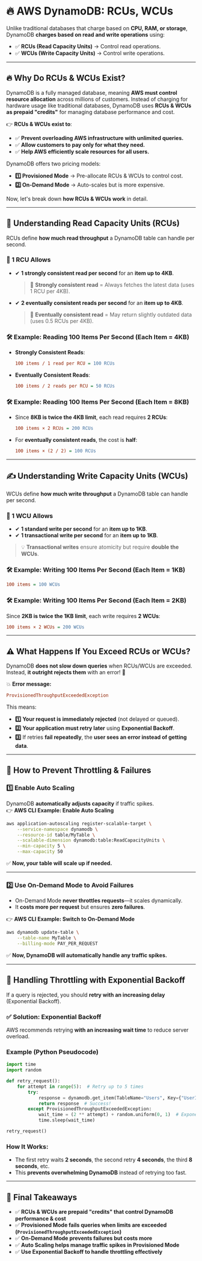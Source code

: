 # 🔥 **AWS DynamoDB: RCUs, WCUs**

Unlike traditional databases that charge based on **CPU, RAM, or storage**, DynamoDB **charges based on read and write operations** using:

- ✅ **RCUs (Read Capacity Units)** → Control read operations.
- ✅ **WCUs (Write Capacity Units)** → Control write operations.

---

## 🔥 **Why Do RCUs & WCUs Exist?**

DynamoDB is a fully managed database, meaning **AWS must control resource allocation** across millions of customers. Instead of charging for hardware usage like traditional databases, DynamoDB uses **RCUs & WCUs as prepaid "credits"** for managing database performance and cost.

👉 **RCUs & WCUs exist to**:

- ✅ **Prevent overloading AWS infrastructure with unlimited queries.**
- ✅ **Allow customers to pay only for what they need.**
- ✅ **Help AWS efficiently scale resources for all users.**

DynamoDB offers two pricing models:

- **1️⃣ Provisioned Mode** → Pre-allocate RCUs & WCUs to control cost.
- **2️⃣ On-Demand Mode** → Auto-scales but is more expensive.

Now, let's break down **how RCUs & WCUs work** in detail.

---

## 🧐 **Understanding Read Capacity Units (RCUs)**

RCUs define **how much read throughput** a DynamoDB table can handle per second.

### **📌 1 RCU Allows**

- ✔ **1 strongly consistent read per second** for an **item up to 4KB**.
  > 🎯 **Strongly consistent read** = Always fetches the latest data (uses 1 RCU per 4KB).
- ✔ **2 eventually consistent reads per second** for an **item up to 4KB**.
  > 🎯 **Eventually consistent read** = May return slightly outdated data (uses 0.5 RCUs per 4KB).

<!-- - ✔ **1 transactional read per second** for an **item up to 4KB**. -->

<!-- > 🎯 **Transactional read** = Ensures atomicity but costs more (same as strongly consistent). -->

### 🛠 **Example: Reading 100 Items Per Second (Each Item = 4KB)**

- **Strongly Consistent Reads**:

  ```ini
  100 items / 1 read per RCU = 100 RCUs
  ```

- **Eventually Consistent Reads**:

  ```ini
  100 items / 2 reads per RCU = 50 RCUs
  ```

### 🛠 **Example: Reading 100 Items Per Second (Each Item = 8KB)**

- Since **8KB is twice the 4KB limit**, each read requires **2 RCUs**:

  ```ini
  100 items × 2 RCUs = 200 RCUs
  ```

- For **eventually consistent reads**, the cost is **half**:

  ```ini
  100 items × (2 / 2) = 100 RCUs
  ```

---

## ✍️ **Understanding Write Capacity Units (WCUs)**

WCUs define **how much write throughput** a DynamoDB table can handle per second.

### **📌 1 WCU Allows**

- ✔ **1 standard write per second** for an **item up to 1KB**.
- ✔ **1 transactional write per second** for an **item up to 1KB**.

> 💡 **Transactional writes** ensure atomicity but require **double the WCUs**.

### 🛠 **Example: Writing 100 Items Per Second (Each Item = 1KB)**

```ini
100 items = 100 WCUs
```

### 🛠 **Example: Writing 100 Items Per Second (Each Item = 2KB)**

Since **2KB is twice the 1KB limit**, each write requires **2 WCUs**:

```ini
100 items × 2 WCUs = 200 WCUs
```

---

## ⚠️ **What Happens If You Exceed RCUs or WCUs?**

DynamoDB **does not slow down queries** when RCUs/WCUs are exceeded. Instead, **it outright rejects them** with an error! 🚨

💥 **Error message:**

```ini
ProvisionedThroughputExceededException
```

This means:

- **1️⃣** **Your request is immediately rejected** (not delayed or queued).
- **2️⃣** **Your application must retry later** using **Exponential Backoff**.
- **3️⃣** If retries **fail repeatedly**, the **user sees an error instead of getting data**.

---

## 🔄 **How to Prevent Throttling & Failures**

### **1️⃣ Enable Auto Scaling**

DynamoDB **automatically adjusts capacity** if traffic spikes.  
👉 **AWS CLI Example: Enable Auto Scaling**

```sh
aws application-autoscaling register-scalable-target \
    --service-namespace dynamodb \
    --resource-id table/MyTable \
    --scalable-dimension dynamodb:table:ReadCapacityUnits \
    --min-capacity 5 \
    --max-capacity 50
```

✅ **Now, your table will scale up if needed.**

---

### **2️⃣ Use On-Demand Mode to Avoid Failures**

- On-Demand Mode **never throttles requests**—it scales dynamically.
- It **costs more per request** but ensures **zero failures**.

👉 **AWS CLI Example: Switch to On-Demand Mode**

```sh
aws dynamodb update-table \
    --table-name MyTable \
    --billing-mode PAY_PER_REQUEST
```

✅ **Now, DynamoDB will automatically handle any traffic spikes.**

---

## 🔁 **Handling Throttling with Exponential Backoff**

If a query is rejected, you should **retry with an increasing delay** (Exponential Backoff).

### ✅ **Solution: Exponential Backoff**

AWS recommends retrying **with an increasing wait time** to reduce server overload.

### **Example (Python Pseudocode)**

```python
import time
import random

def retry_request():
    for attempt in range(5):  # Retry up to 5 times
        try:
            response = dynamodb.get_item(TableName="Users", Key={"UserID": "123"})
            return response  # Success!
        except ProvisionedThroughputExceededException:
            wait_time = (2 ** attempt) + random.uniform(0, 1)  # Exponential wait
            time.sleep(wait_time)

retry_request()
```

### **How It Works:**

- The first retry waits **2 seconds**, the second retry **4 seconds**, the third **8 seconds**, etc.
- This **prevents overwhelming DynamoDB** instead of retrying too fast.

---

## 🏁 **Final Takeaways**

- ✅ **RCUs & WCUs are prepaid "credits" that control DynamoDB performance & cost**
- ✅ **Provisioned Mode fails queries when limits are exceeded (`ProvisionedThroughputExceededException`)**
- ✅ **On-Demand Mode prevents failures but costs more**
- ✅ **Auto Scaling helps manage traffic spikes in Provisioned Mode**
- ✅ **Use Exponential Backoff to handle throttling effectively**
